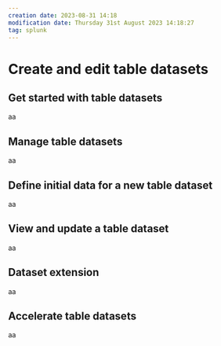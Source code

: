 ```yaml
---
creation date: 2023-08-31 14:18
modification date: Thursday 31st August 2023 14:18:27
tag: splunk
---
```

# Create and edit table datasets

## Get started with table datasets

aa
## Manage table datasets

aa
## Define initial data for a new table dataset

aa
## View and update a table dataset

aa
## Dataset extension

aa
## Accelerate table datasets

aa